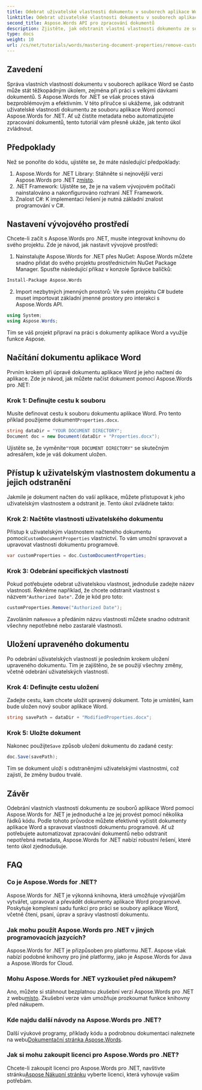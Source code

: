 ```yaml
---
title: Odebrat uživatelské vlastnosti dokumentu v souborech aplikace Word
linktitle: Odebrat uživatelské vlastnosti dokumentu v souborech aplikace Word
second_title: Aspose.Words API pro zpracování dokumentů
description: Zjistěte, jak odstranit vlastní vlastnosti dokumentu ze souborů aplikace Word pomocí Aspose.Words for .NET. Tento podrobný průvodce poskytuje podrobné pokyny k efektivnímu čištění metadat dokumentu, což šetří čas při správě dokumentů a automatizaci.
type: docs
weight: 10
url: /cs/net/tutorials/words/mastering-document-properties/remove-custom-document-properties-in-word-files/
---
```

## Zavedení

Správa vlastních vlastností dokumentu v souborech aplikace Word se často může stát těžkopádným úkolem, zejména při práci s velkými dávkami dokumentů. S Aspose.Words for .NET se však proces stává bezproblémovým a efektivním. V této příručce si ukážeme, jak odstranit uživatelské vlastnosti dokumentu ze souboru aplikace Word pomocí Aspose.Words for .NET. Ať už čistíte metadata nebo automatizujete zpracování dokumentů, tento tutoriál vám přesně ukáže, jak tento úkol zvládnout.

## Předpoklady

Než se ponoříte do kódu, ujistěte se, že máte následující předpoklady:

1.  Aspose.Words for .NET Library: Stáhněte si nejnovější verzi Aspose.Words pro .NET z[místo](https://releases.aspose.com/words/net/).
2. .NET Framework: Ujistěte se, že je na vašem vývojovém počítači nainstalováno a nakonfigurováno rozhraní .NET Framework.
3. Znalost C#: K implementaci řešení je nutná základní znalost programování v C#.

## Nastavení vývojového prostředí

Chcete-li začít s Aspose.Words pro .NET, musíte integrovat knihovnu do svého projektu. Zde je návod, jak nastavit vývojové prostředí:

1. Nainstalujte Aspose.Words for .NET přes NuGet:
   Aspose.Words můžete snadno přidat do svého projektu prostřednictvím NuGet Package Manager. Spusťte následující příkaz v konzole Správce balíčků:

```bash
Install-Package Aspose.Words
```

2. Import nezbytných jmenných prostorů:
   Ve svém projektu C# budete muset importovat základní jmenné prostory pro interakci s Aspose.Words API.
   
```csharp
using System;
using Aspose.Words;
```

Tím se váš projekt připraví na práci s dokumenty aplikace Word a využije funkce Aspose.

## Načítání dokumentu aplikace Word

Prvním krokem při úpravě dokumentu aplikace Word je jeho načtení do aplikace. Zde je návod, jak můžete načíst dokument pomocí Aspose.Words pro .NET:

### Krok 1: Definujte cestu k souboru

Musíte definovat cestu k souboru dokumentu aplikace Word. Pro tento příklad použijeme dokument`Properties.docx`.

```csharp
string dataDir = "YOUR DOCUMENT DIRECTORY";
Document doc = new Document(dataDir + "Properties.docx");
```

 Ujistěte se, že vyměníte`"YOUR DOCUMENT DIRECTORY"` se skutečným adresářem, kde je váš dokument uložen.

## Přístup k uživatelským vlastnostem dokumentu a jejich odstranění

Jakmile je dokument načten do vaší aplikace, můžete přistupovat k jeho uživatelským vlastnostem a odstranit je. Tento úkol zvládnete takto:

### Krok 2: Načtěte vlastnosti uživatelského dokumentu

 Přístup k uživatelským vlastnostem načteného dokumentu pomocí`CustomDocumentProperties` vlastnictví. To vám umožní spravovat a upravovat vlastnosti dokumentu programově.

```csharp
var customProperties = doc.CustomDocumentProperties;
```

### Krok 3: Odebrání specifických vlastností

 Pokud potřebujete odebrat uživatelskou vlastnost, jednoduše zadejte název vlastnosti. Řekněme například, že chcete odstranit vlastnost s názvem`"Authorized Date"`. Zde je kód pro toto:

```csharp
customProperties.Remove("Authorized Date");
```

 Zavoláním na`Remove` a předáním názvu vlastnosti můžete snadno odstranit všechny nepotřebné nebo zastaralé vlastnosti.

## Uložení upraveného dokumentu

Po odebrání uživatelských vlastností je posledním krokem uložení upraveného dokumentu. Tím je zajištěno, že se použijí všechny změny, včetně odebrání uživatelských vlastností.

### Krok 4: Definujte cestu uložení

Zadejte cestu, kam chcete uložit upravený dokument. Toto je umístění, kam bude uložen nový soubor aplikace Word.

```csharp
string savePath = dataDir + "ModifiedProperties.docx";
```

### Krok 5: Uložte dokument

 Nakonec použijte`Save` způsob uložení dokumentu do zadané cesty:

```csharp
doc.Save(savePath);
```

Tím se dokument uloží s odstraněnými uživatelskými vlastnostmi, což zajistí, že změny budou trvalé.

## Závěr

Odebrání vlastních vlastností dokumentu ze souborů aplikace Word pomocí Aspose.Words for .NET je jednoduché a lze jej provést pomocí několika řádků kódu. Podle tohoto průvodce můžete efektivně vyčistit dokumenty aplikace Word a spravovat vlastnosti dokumentu programově. Ať už potřebujete automatizovat zpracování dokumentů nebo odstranit nepotřebná metadata, Aspose.Words for .NET nabízí robustní řešení, které tento úkol zjednodušuje.

## FAQ

### Co je Aspose.Words for .NET?

Aspose.Words for .NET je výkonná knihovna, která umožňuje vývojářům vytvářet, upravovat a převádět dokumenty aplikace Word programově. Poskytuje komplexní sadu funkcí pro práci se soubory aplikace Word, včetně čtení, psaní, úprav a správy vlastností dokumentu.

### Jak mohu použít Aspose.Words pro .NET v jiných programovacích jazycích?

Aspose.Words for .NET je přizpůsoben pro platformu .NET. Aspose však nabízí podobné knihovny pro jiné platformy, jako je Aspose.Words for Java a Aspose.Words for Cloud.

### Mohu Aspose.Words for .NET vyzkoušet před nákupem?

 Ano, můžete si stáhnout bezplatnou zkušební verzi Aspose.Words pro .NET z webu[místo](https://releases.aspose.com/). Zkušební verze vám umožňuje prozkoumat funkce knihovny před nákupem.

### Kde najdu další návody na Aspose.Words pro .NET?

 Další výukové programy, příklady kódu a podrobnou dokumentaci naleznete na webu[Dokumentační stránka Aspose.Words](https://reference.aspose.com/words/net/).

### Jak si mohu zakoupit licenci pro Aspose.Words pro .NET?

Chcete-li zakoupit licenci pro Aspose.Words pro .NET, navštivte stránku[Aspose Nákupní stránku](https://purchase.aspose.com/buy) vyberte licenci, která vyhovuje vašim potřebám.